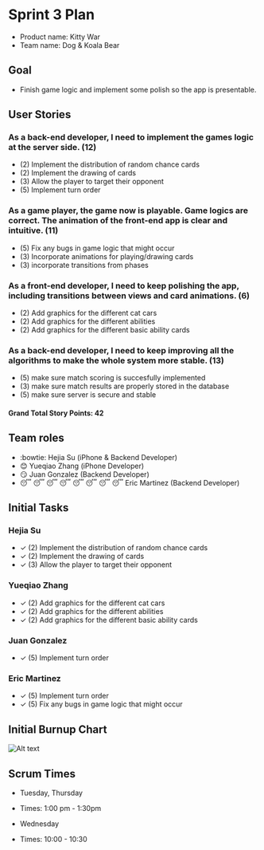 # Sprint 3 Plan

* Product name: Kitty War
* Team name: Dog & Koala Bear

## Goal

* Finish game logic and implement some polish so the app is presentable.

## User Stories

### As a back-end developer, I need to implement the games logic at the server side. (12)

* (2) Implement the distribution of random chance cards
* (2) Implement the drawing of cards
* (3) Allow the player to target their opponent
* (5) Implement turn order

### As a game player, the game now is playable. Game logics are correct. The animation of the front-end app is clear and intuitive. (11)

* (5) Fix any bugs in game logic that might occur
* (3) Incorporate animations for playing/drawing cards
* (3) incorporate transitions from phases

### As a front-end developer, I need to keep polishing the app, including transitions between views and card animations. (6)

* (2) Add graphics for the different cat cars
* (2) Add graphics for the different abilities
* (2) Add graphics for the different basic ability cards

### As a back-end developer, I need to keep improving all the algorithms to make the whole system more stable. (13)

* (5) make sure match scoring is succesfully implemented
* (3) make sure match results are properly stored in the database
* (5) make sure server is secure and stable

#### Grand Total Story Points: 42

## Team roles

* :bowtie: Hejia Su (iPhone & Backend Developer)
* :blush: Yueqiao Zhang (iPhone Developer)
* :smirk: Juan Gonzalez (Backend Developer)
* :sleeping: :sleeping: :sleeping: :sleeping: :sleeping: :sleeping: :sleeping: :sleeping: Eric Martinez (Backend Developer)

## Initial Tasks

### Hejia Su

* ✓ (2) Implement the distribution of random chance cards
* ✓ (2) Implement the drawing of cards
* ✓ (3) Allow the player to target their opponent

### Yueqiao Zhang

* ✓ (2) Add graphics for the different cat cars
* ✓ (2) Add graphics for the different abilities
* ✓ (2) Add graphics for the different basic ability cards

### Juan Gonzalez

* ✓ (5) Implement turn order

### Eric Martinez

* ✓ (5) Implement turn order
* ✓ (5) Fix any bugs in game logic that might occur

## Initial Burnup Chart
![Alt text](/Users/janetzhang/Desktop/sprint3burnupchart.png "Burnup Chart")


## Scrum Times

* Tuesday, Thursday
* Times: 1:00 pm - 1:30pm

* Wednesday
* Times: 10:00 - 10:30
